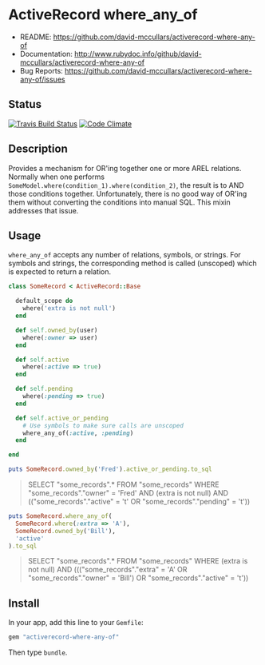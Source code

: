 # ActiveRecord where_any_of

* README:         https://github.com/david-mccullars/activerecord-where-any-of
* Documentation:  http://www.rubydoc.info/github/david-mccullars/activerecord-where-any-of
* Bug Reports:    https://github.com/david-mccullars/activerecord-where-any-of/issues


## Status

[![Travis Build Status](https://travis-ci.org/david-mccullars/activerecord-where-any-of.svg?branch=master)](https://travis-ci.org/david-mccullars/activerecord-where-any-of)
[![Code Climate](https://codeclimate.com/github/david-mccullars/activerecord-where-any-of/badges/gpa.svg)](https://codeclimate.com/github/david-mccullars/activerecord-where-any-of)


## Description

Provides a mechanism for OR'ing together one or more AREL relations.  Normally when
one performs `SomeModel.where(condition_1).where(condition_2)`, the result is to AND
those conditions together.  Unfortunately, there is no good way of OR'ing them without
converting the conditions into manual SQL.  This mixin addresses that issue.

## Usage

`where_any_of` accepts any number of relations, symbols, or strings.  For symbols and strings,
the corresponding method is called (unscoped) which is expected to return a relation.

```rb
class SomeRecord < ActiveRecord::Base

  default_scope do
    where('extra is not null')
  end

  def self.owned_by(user)
    where(:owner => user)
  end

  def self.active
    where(:active => true)
  end

  def self.pending
    where(:pending => true)
  end

  def self.active_or_pending
    # Use symbols to make sure calls are unscoped
    where_any_of(:active, :pending)
  end

end
```

```rb
puts SomeRecord.owned_by('Fred').active_or_pending.to_sql
```

> SELECT "some_records".* FROM "some_records"
> WHERE "some_records"."owner" = 'Fred' AND (extra is not null) AND (("some_records"."active" = 't' OR "some_records"."pending" = 't'))

```rb
puts SomeRecord.where_any_of(
  SomeRecord.where(:extra => 'A'),
  SomeRecord.owned_by('Bill'),
  'active'
).to_sql
```

> SELECT "some_records".* FROM "some_records"
> WHERE (extra is not null) AND ((("some_records"."extra" = 'A' OR "some_records"."owner" = 'Bill') OR "some_records"."active" = 't'))

## Install

In your app, add this line to your `Gemfile`:

```rb
gem "activerecord-where-any-of"
```

Then type `bundle`.
